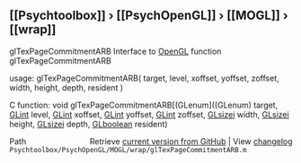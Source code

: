 ## [[Psychtoolbox]] &#8250; [[PsychOpenGL]] &#8250; [[MOGL]] &#8250; [[wrap]]

glTexPageCommitmentARB  Interface to [OpenGL](OpenGL) function glTexPageCommitmentARB  
  
usage:  glTexPageCommitmentARB( target, level, xoffset, yoffset, zoffset, width, height, depth, resident )  
  
C function:  void glTexPageCommitmentARB[(GLenum]((GLenum) target, [GLint](GLint) level, [GLint](GLint) xoffset, [GLint](GLint) yoffset, [GLint](GLint) zoffset, [GLsizei](GLsizei) width, [GLsizei](GLsizei) height, [GLsizei](GLsizei) depth, [GLboolean](GLboolean) resident)  




<div class="code_header" style="text-align:right;">
  <span style="float:left;">Path&nbsp;&nbsp;</span> <span class="counter">Retrieve <a href=
  "https://raw.github.com/Psychtoolbox-3/Psychtoolbox-3/beta/Psychtoolbox/PsychOpenGL/MOGL/wrap/glTexPageCommitmentARB.m">current version from GitHub</a> | View <a href=
  "https://github.com/Psychtoolbox-3/Psychtoolbox-3/commits/beta/Psychtoolbox/PsychOpenGL/MOGL/wrap/glTexPageCommitmentARB.m">changelog</a></span>
</div>
<div class="code">
  <code>Psychtoolbox/PsychOpenGL/MOGL/wrap/glTexPageCommitmentARB.m</code>
</div>

